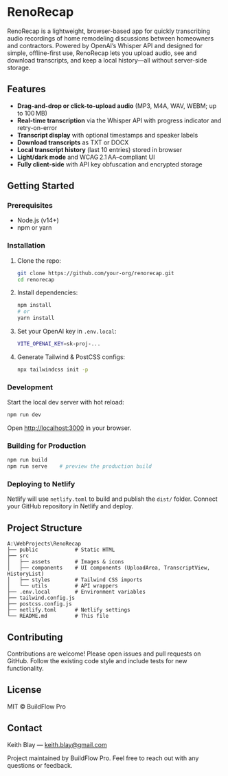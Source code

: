# RenoRecap

RenoRecap is a lightweight, browser-based app for quickly transcribing audio recordings of home remodeling discussions between homeowners and contractors. Powered by OpenAI’s Whisper API and designed for simple, offline-first use, RenoRecap lets you upload audio, see and download transcripts, and keep a local history—all without server-side storage.

## Features

* **Drag-and-drop or click-to-upload audio** (MP3, M4A, WAV, WEBM; up to 100 MB)
* **Real-time transcription** via the Whisper API with progress indicator and retry-on-error
* **Transcript display** with optional timestamps and speaker labels
* **Download transcripts** as TXT or DOCX
* **Local transcript history** (last 10 entries) stored in browser
* **Light/dark mode** and WCAG 2.1 AA–compliant UI
* **Fully client-side** with API key obfuscation and encrypted storage

## Getting Started

### Prerequisites

* Node.js (v14+)
* npm or yarn

### Installation

1. Clone the repo:

   ```bash
   git clone https://github.com/your-org/renorecap.git
   cd renorecap
   ```
2. Install dependencies:

   ```bash
   npm install
   # or
   yarn install
   ```
3. Set your OpenAI key in `.env.local`:

   ```bash
   VITE_OPENAI_KEY=sk-proj-...
   ```
4. Generate Tailwind & PostCSS configs:

   ```bash
   npx tailwindcss init -p
   ```

### Development

Start the local dev server with hot reload:

```bash
npm run dev
```

Open [http://localhost:3000](http://localhost:3000) in your browser.

### Building for Production

```bash
npm run build
npm run serve    # preview the production build
```

### Deploying to Netlify

Netlify will use `netlify.toml` to build and publish the `dist/` folder. Connect your GitHub repository in Netlify and deploy.

## Project Structure

```
A:\WebProjects\RenoRecap
├── public            # Static HTML
├── src
│   ├── assets        # Images & icons
│   ├── components    # UI components (UploadArea, TranscriptView, HistoryList)
│   ├── styles        # Tailwind CSS imports
│   └── utils         # API wrappers
├── .env.local        # Environment variables
├── tailwind.config.js
├── postcss.config.js
├── netlify.toml      # Netlify settings
└── README.md         # This file
```

## Contributing

Contributions are welcome! Please open issues and pull requests on GitHub. Follow the existing code style and include tests for new functionality.

## License

MIT © BuildFlow Pro

## Contact

Keith Blay — [keith.blay@gmail.com](mailto:keith.blay@gmail.com)

Project maintained by BuildFlow Pro. Feel free to reach out with any questions or feedback.
